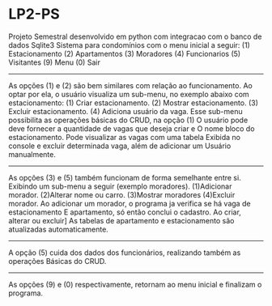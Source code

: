 # LP2-PS
Projeto Semestral desenvolvido em python com integracao com o banco de dados Sqlite3
Sistema para condomínios com o menu inicial a seguir:
(1) Estacionamento
(2) Apartamentos
(3) Moradores
(4) Funcionarios
(5) Visitantes
(9) Menu
(0) Sair
************************************************************************
As opções (1) e (2) são bem similares com relação ao funcionamento.
Ao optar por ela, o usuário visualiza um sub-menu, no exemplo 
abaixo com estacionamento:
(1) Criar estacionamento.
(2) Mostrar estacionamento.
(3) Excluir estacionamento.
(4) Adiciona usuário da vaga.
Esse sub-menu possibilita as operações básicas do CRUD, na opção (1)
O usuário pode deve fornecer a quantidade de vagas que deseja criar e
O nome bloco do estacionamento. Pode visualizar as vagas com uma tabela 
Exibida no console e excluir determinada vaga, além de adicionar um 
Usuário manualmente.
************************************************************************
As opções (3) e (5) também funcionam de forma semelhante entre si.
Exibindo um sub-menu a seguir (exemplo moradores).
(1)Adicionar morador.
(2)Alterar nome ou carro.
(3)Mostrar moradores
(4)Excluir morador.
Ao adicionar um morador, o programa ja verifica se há vaga de estacionamento
E apartamento, só então conclui o cadastro. Ao criar, alterar ou excluir]
As tabelas de apartamento e estacionamento são atualizadas automaticamente.
**************************************************************************
A opção (5) cuida dos dados dos funcionários, realizando também as operações 
Básicas do CRUD.
**************************************************************************
As opções (9) e (0) respectivamente, retornam ao menu inicial e finalizam o 
programa.
